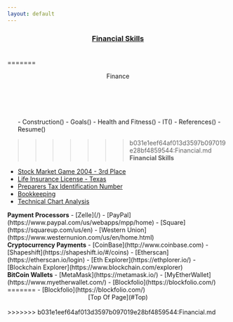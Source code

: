 ```yaml
---
layout: default
---
```


### <u><b><center>Financial Skills</u></b></center><br>
=======
<header>Finance</header><br>
<div id="financial">
<ul class="nav_menu">
- Construction()
- Goals()
- Health and Fitness()
- IT()
- References()
- Resume()<br>
</div>

>>>>>>> b031e1eef64af013d3597b097019e28bf4859544:Financial.md
<b>Financial Skills</b>
- [Stock Market Game 2004 - 3rd Place](https://www.stockmarketgame.org/)
- [Life Insurance License - Texas](https://txapps.texas.gov/NASApp/tdi/TdiARManager/)
- [Preparers Tax Identification Number](https://www.irs.gov/forms-pubs/about-publication-17)
- [Bookkeeping](https://en.wikipedia.org/wiki/Bookkeeping/)
- [Technical Chart Analysis](https://en.wikipedia.org/wiki/Technical_analysis)<br>
</div>
</section>
<section>
<div id="paymentprocessors">
<b>Payment Processors</b>
- [Zelle](/)
- [PayPal](https://www.paypal.com/us/webapps/mpp/home)
- [Square](https://squareup.com/us/en)
- [Western Union](https://www.westernunion.com/us/en/home.html)<br>
</div>
</section>
<section>
<div id="cryptopayments">
<b>Cryptocurrency Payments</b>
- [CoinBase](http://www.coinbase.com)
- [Shapeshift](https://shapeshift.io/#/coins)
- [Etherscan](https://etherscan.io/login)
- [Eth Explorer](https://ethplorer.io/)
- [Blockchain Explorer](https://www.blockchain.com/explorer)<br>
</div>
</section>
<section>
<div id="wallets">
<b>BitCoin Wallets</b>
- [MetaMask](https://metamask.io/)
- [MyEtherWallet](https://www.myetherwallet.com/)
- [Blockfolio](https://blockfolio.com/)
</div>
</section>
<footer></footer>
=======
- [Blockfolio](https://blockfolio.com/)<br>

<footer><center>[Top Of Page](#Top)</center><br></footer>
>>>>>>> b031e1eef64af013d3597b097019e28bf4859544:Financial.md
